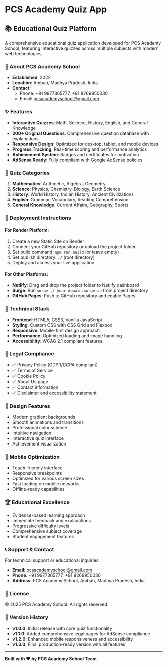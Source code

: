 # PCS Academy Quiz App

## 📚 Educational Quiz Platform

A comprehensive educational quiz application developed for PCS Academy School, featuring interactive quizzes across multiple subjects with modern web technologies.

### 🏫 About PCS Academy School
- **Established**: 2022
- **Location**: Ambah, Madhya Pradesh, India
- **Contact**: 
  - Phone: +91 9977365777, +91 8269950030
  - Email: pcsacademyschool@gmail.com

### ✨ Features
- **Interactive Quizzes**: Math, Science, History, English, and General Knowledge
- **200+ Original Questions**: Comprehensive question database with explanations
- **Responsive Design**: Optimized for desktop, tablet, and mobile devices
- **Progress Tracking**: Real-time scoring and performance analytics
- **Achievement System**: Badges and certificates for motivation
- **AdSense Ready**: Fully compliant with Google AdSense policies

### 🎯 Quiz Categories
1. **Mathematics**: Arithmetic, Algebra, Geometry
2. **Science**: Physics, Chemistry, Biology, Earth Science
3. **History**: World History, Indian History, Ancient Civilizations
4. **English**: Grammar, Vocabulary, Reading Comprehension
5. **General Knowledge**: Current Affairs, Geography, Sports

### 🚀 Deployment Instructions

#### For Render Platform:
1. Create a new Static Site on Render
2. Connect your GitHub repository or upload the project folder
3. Set build command: `npm run build` (or leave empty)
4. Set publish directory: `./` (root directory)
5. Deploy and access your live application

#### For Other Platforms:
- **Netlify**: Drag and drop the project folder to Netlify dashboard
- **Surge**: Run `surge ./ your-domain.surge.sh` from project directory
- **GitHub Pages**: Push to GitHub repository and enable Pages

### 🔧 Technical Stack
- **Frontend**: HTML5, CSS3, Vanilla JavaScript
- **Styling**: Custom CSS with CSS Grid and Flexbox
- **Responsive**: Mobile-first design approach
- **Performance**: Optimized loading and image handling
- **Accessibility**: WCAG 2.1 compliant features

### 📄 Legal Compliance
- ✅ Privacy Policy (GDPR/CCPA compliant)
- ✅ Terms of Service
- ✅ Cookie Policy
- ✅ About Us page
- ✅ Contact information
- ✅ Disclaimer and accessibility statement

### 🎨 Design Features
- Modern gradient backgrounds
- Smooth animations and transitions
- Professional color scheme
- Intuitive navigation
- Interactive quiz interface
- Achievement visualization

### 📱 Mobile Optimization
- Touch-friendly interface
- Responsive breakpoints
- Optimized for various screen sizes
- Fast loading on mobile networks
- Offline-ready capabilities

### 🏆 Educational Excellence
- Evidence-based learning approach
- Immediate feedback and explanations
- Progressive difficulty levels
- Comprehensive subject coverage
- Student engagement features

### 📞 Support & Contact
For technical support or educational inquiries:
- **Email**: pcsacademyschool@gmail.com
- **Phone**: +91 9977365777, +91 8269950030
- **Address**: PCS Academy School, Ambah, Madhya Pradesh, India

### 📜 License
© 2025 PCS Academy School. All rights reserved.

### 🔄 Version History
- **v1.0.0**: Initial release with core quiz functionality
- **v1.1.0**: Added comprehensive legal pages for AdSense compliance
- **v1.2.0**: Enhanced mobile responsiveness and accessibility
- **v1.3.0**: Final production-ready version with all features

---
**Built with ❤️ by PCS Academy School Team**
